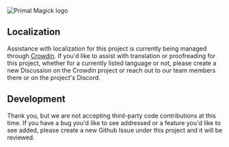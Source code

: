 ![Primal Magick logo](https://i.imgur.com/hA5Yl2j.png)

## Localization
Assistance with localization for this project is currently being managed through [Crowdin](https://crowdin.com/project/primal-magick).  If you'd like to assist with translation or proofreading for this project, whether for a currently listed language or not, please create a new Discussion on the Crowdin project or reach out to our team members there or on the project's Discord.

## Development
Thank you, but we are not accepting third-party code contributions at this time.  If you have a bug you'd like to see addressed or a feature you'd like to see added, please create a new Github Issue under this project and it will be reviewed.
